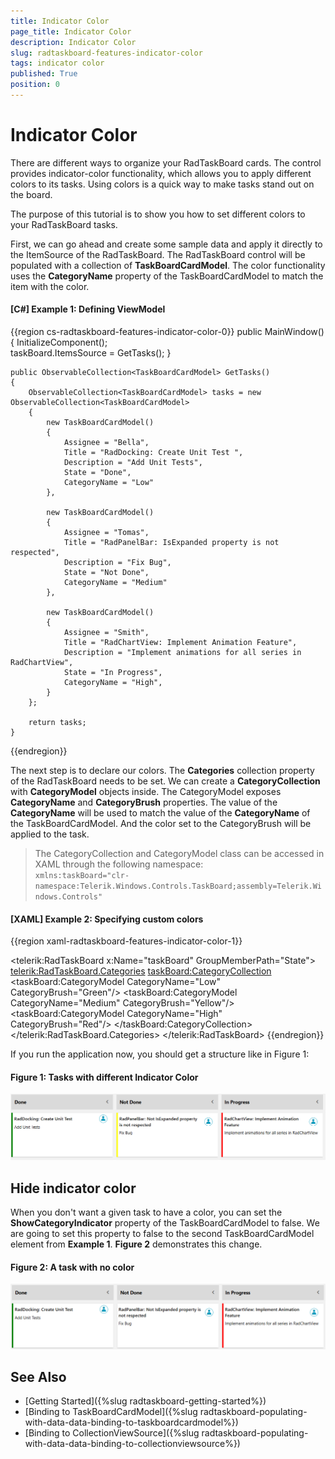 ```yaml
---
title: Indicator Color
page_title: Indicator Color
description: Indicator Color
slug: radtaskboard-features-indicator-color
tags: indicator color
published: True
position: 0
---
```


# Indicator Color

There are different ways to organize your RadTaskBoard cards. The control provides indicator-color functionality, which allows you to apply different colors to its tasks. Using colors is a quick way to make tasks stand out on the board. 

The purpose of this tutorial is to show you how to set different colors to your RadTaskBoard tasks.

First, we can go ahead and create some sample data and apply it directly to the ItemSource of the RadTaskBoard. The RadTaskBoard control will be populated with a collection of __TaskBoardCardModel__. The color functionality uses the __CategoryName__ property of the TaskBoardCardModel to match the item with the color.

#### __[C#] Example 1: Defining ViewModel__
{{region cs-radtaskboard-features-indicator-color-0}}
    public MainWindow()
	{
		InitializeComponent();  
		taskBoard.ItemsSource = GetTasks();
	}

	public ObservableCollection<TaskBoardCardModel> GetTasks()
	{
		ObservableCollection<TaskBoardCardModel> tasks = new ObservableCollection<TaskBoardCardModel>
		{
			new TaskBoardCardModel()
			{
				Assignee = "Bella",
				Title = "RadDocking: Create Unit Test ",
				Description = "Add Unit Tests",
				State = "Done",
				CategoryName = "Low"
			},

			new TaskBoardCardModel()
			{
				Assignee = "Tomas",
				Title = "RadPanelBar: IsExpanded property is not respected",
				Description = "Fix Bug",
				State = "Not Done",
				CategoryName = "Medium"
			},

			new TaskBoardCardModel()
			{
				Assignee = "Smith",
				Title = "RadChartView: Implement Animation Feature",
				Description = "Implement animations for all series in RadChartView",
				State = "In Progress",
				CategoryName = "High",
			}
		};

		return tasks;
	}
{{endregion}}

The next step is to declare our colors. The __Categories__ collection property of the RadTaskBoard needs to be set. We can create a __CategoryCollection__ with __CategoryModel__ objects inside. The CategoryModel exposes __CategoryName__ and __CategoryBrush__ properties. The value of the __CategoryName__ will be used to match the value of the __CategoryName__ of the TaskBoardCardModel. And the color set to the CategoryBrush will be applied to the task.

>The CategoryCollection and CategoryModel class can be accessed in XAML through the following namespace:  
>`xmlns:taskBoard="clr-namespace:Telerik.Windows.Controls.TaskBoard;assembly=Telerik.Windows.Controls"`

#### __[XAML] Example 2: Specifying custom colors__
{{region xaml-radtaskboard-features-indicator-color-1}}

   <telerik:RadTaskBoard x:Name="taskBoard" GroupMemberPath="State">
		<telerik:RadTaskBoard.Categories>
			<taskBoard:CategoryCollection>
				<taskBoard:CategoryModel CategoryName="Low" CategoryBrush="Green"/>
				<taskBoard:CategoryModel CategoryName="Medium" CategoryBrush="Yellow"/>
				<taskBoard:CategoryModel CategoryName="High" CategoryBrush="Red"/>
			</taskBoard:CategoryCollection>
		</telerik:RadTaskBoard.Categories>
	</telerik:RadTaskBoard>
{{endregion}}

If you run the application now, you should get a structure like in Figure 1:
#### Figure 1: Tasks with different Indicator Color
![Telerik TaskBoard Indicator Color 0](images/taskboard_indicator_color_0.png)

## Hide indicator color

When you don't want a given task to have a color, you can set the __ShowCategoryIndicator__ property of the TaskBoardCardModel to false. We are going to set this property to false to the second TaskBoardCardModel element from __Example 1__. __Figure 2__ demonstrates this change.

#### Figure 2: A task with no color
![Telerik TaskBoard Indicator Color 1](images/taskboard_indicator_color_1.png)

## See Also
 * [Getting Started]({%slug radtaskboard-getting-started%})
 * [Binding to TaskBoardCardModel]({%slug radtaskboard-populating-with-data-data-binding-to-taskboardcardmodel%})
 * [Binding to CollectionViewSource]({%slug radtaskboard-populating-with-data-data-binding-to-collectionviewsource%})